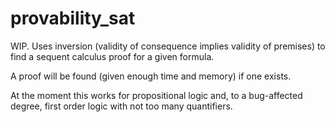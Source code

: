 # provability_sat

WIP. Uses inversion (validity of consequence implies validity of premises) to find a sequent calculus proof for a given formula.

A proof will be found (given enough time and memory) if one exists. 

At the moment this works for propositional logic and, to a bug-affected degree, first order logic with not too many quantifiers.


